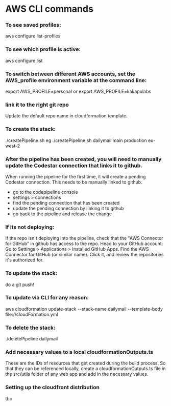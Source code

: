 

# AWS CLI commands
### To see saved profiles:
aws configure list-profiles

### To see which profile is active:
aws configure list

### To switch between different AWS accounts, set the AWS_profile environment variable at the command line:
export AWS_PROFILE=personal
or
export AWS_PROFILE=kakapolabs

### link it to the right git repo
Update the default repo name in cloudformation template.

### To create the stack:
./createPipeline.sh <lowercasestackname> <GitHubBranch> <StageName>
eg
./createPipeline.sh dailymail main production eu-west-2

### After the pipeline has been created, you will need to manually update the Codestar connection that links it to github.
When running the pipeline for the first time, it will create a pending Codestar connection. This needs to be manually linked to github.
- go to the codepipeline console
- settings > connections
- find the pending connection that has been created
- update the pending connection by linking it to github
- go back to the pipeline and release the change

### If its not deploying:
If the repo isn't deploying into the pipeline, check that the "AWS Connector for GitHub" in github has access to the repo. Head to your GitHub account: Go to Settings > Applications > Installed GitHub Apps. Find the AWS Connector for GitHub (or similar name). Click it, and review the repositories it's authorized for.

### To update the stack:
do a git push!

### To update via CLI for any reason:
aws cloudformation update-stack --stack-name dailymail --template-body file://cloudFormation.yml

### To delete the stack:
./deletePipeline dailymail


### Add necessary values to a local cloudformationOutputs.ts
These are the IDs of resources that get created during the build process. So that they can be referenced locally, create a cloudformationOutputs.ts file in the src/utils folder of any web app and add in the necessary values.

### Setting up the cloudfront distribution
tbc
